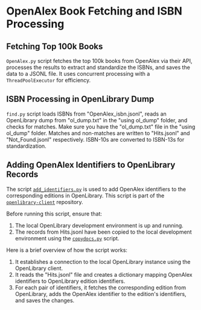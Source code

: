 # OpenAlex Book Fetching and ISBN Processing

## Fetching Top 100k Books

`OpenAlex.py` script fetches the top 100k books from OpenAlex via their API, processes the results to extract and standardize the ISBNs, and saves the data to a JSONL file. It uses concurrent processing with a `ThreadPoolExecutor` for efficiency.

## ISBN Processing in OpenLibrary Dump

`find.py` script loads ISBNs from "OpenAlex_isbn.jsonl", reads an OpenLibrary dump from "ol_dump.txt" in the "using ol_dump" folder, and checks for matches. Make sure you have the "ol_dump.txt" file in the "using ol_dump" folder. Matches and non-matches are written to "Hits.jsonl" and "Not_Found.jsonl" respectively. ISBN-10s are converted to ISBN-13s for standardization.

## Adding OpenAlex Identifiers to OpenLibrary Records

The script [`add_identifiers.py`](https://github.com/Billa05/openlibrary-client/blob/master/adding%20identifiers/add_identifiers.py) is used to add OpenAlex identifiers to the corresponding editions in OpenLibrary. This script is part of the [`openlibrary-client`](https://github.com/internetarchive/openlibrary-client/blob/master/README.md) repository.

Before running this script, ensure that:

1. The local OpenLibrary development environment is up and running.
2. The records from Hits.jsonl have been copied to the local development environment using the [`copydocs.py`](https://github.com/internetarchive/openlibrary/wiki/Loading-Production-Book-Data) script.

Here is a brief overview of how the script works:

1. It establishes a connection to the local OpenLibrary instance using the OpenLibrary client.
2. It reads the "Hits.jsonl" file and creates a dictionary mapping OpenAlex identifiers to OpenLibrary edition identifiers.
3. For each pair of identifiers, it fetches the corresponding edition from OpenLibrary, adds the OpenAlex identifier to the edition's identifiers, and saves the changes.






